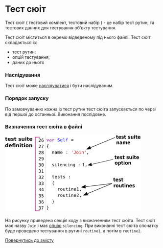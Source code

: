 # Тест сюіт

Тест сюіт ( тестовий комлект, тестовий набір ) - це набір тест рутин, та тестових данних для тестування об'єкту тестування.

Тест сюіт міститься в окремо відведеному під нього файлі. Тест сюіт складається із:

- тест рутин;
- опцій тестування;
- даних до нього

### Наслідування

Тест сюіт може [наслідуватися](<../tutorial/SuiteInheritance.md>) і бути наслідуваним.

### Порядок запуску

По замовчуванню кожна із тест рутин тест сюіта запускається по черзі від першої до останньої. Виконання послідовне.

### Визначення тест сюіта в файлі

![test.suite.definition](../../images/test.suite.definition.png)

На рисунку приведена секція коду з визначенням тест сюіта. Тест сюіт має назву `Join` і має [опцію](../tutorial/TestOptions.md) `silencing`. При виконанні тест сюіта спочатку буде проведено тестування в рутині `routine1`, а потім в `routine2`.

[Повернутись до змісту](../README.md#Концепції)
